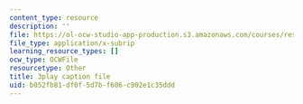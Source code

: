 ```yaml
---
content_type: resource
description: ''
file: https://ol-ocw-studio-app-production.s3.amazonaws.com/courses/res-9-003-brains-minds-and-machines-summer-course-summer-2015/b052fb81df0f5d7bf606c902e1c35ddd_6iW0beoK2tI.srt
file_type: application/x-subrip
learning_resource_types: []
ocw_type: OCWFile
resourcetype: Other
title: 3play caption file
uid: b052fb81-df0f-5d7b-f606-c902e1c35ddd
---
```

